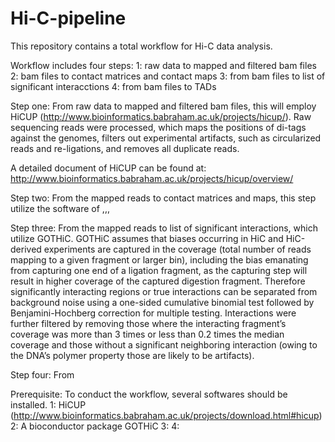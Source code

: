# Hi-C-pipeline
This repository contains a total workflow for Hi-C data analysis.

Workflow includes four steps:
1: raw data to mapped and filtered bam files
2: bam files to contact matrices and contact maps 
3: from bam files to list of significant interacctions 
4: from bam files to TADs

Step one:
From raw data to mapped and filtered bam files, this will employ
HiCUP (http://www.bioinformatics.babraham.ac.uk/projects/hicup/). 
Raw sequencing reads were processed, which maps the positions of
di-tags against the genomes, filters out experimental artifacts, 
such as circularized reads and re-ligations, and removes all 
duplicate reads.

A detailed document of HiCUP can be found at:
http://www.bioinformatics.babraham.ac.uk/projects/hicup/overview/

Step two:
From the mapped reads to contact matrices and maps, this step utilize
the software of ,,,

Step three:
From the mapped reads to list of significant interactions, which
utilize GOTHiC. GOTHiC assumes that biases occurring in HiC and
HiC-derived experiments are captured in the coverage (total number of
reads mapping to a given fragment or larger bin), including the bias
emanating from capturing one end of a ligation fragment, as the
capturing step will result in higher coverage of the captured
digestion fragment. Therefore significantly interacting regions or
true interactions can be separated from background noise using a
one-sided cumulative binomial test followed by Benjamini-Hochberg
correction for multiple testing. Interactions were further filtered by
removing those where the interacting fragment’s coverage was more
than 3 times or less than 0.2 times the median coverage and
those without a significant neighboring interaction (owing to the DNA’s 
polymer property those are likely to be artifacts). 

Step four:
From 



Prerequisite:
To conduct the workflow, several softwares should be installed.
1: HiCUP (http://www.bioinformatics.babraham.ac.uk/projects/download.html#hicup)
2: A bioconductor package GOTHiC 
3:
4:
















